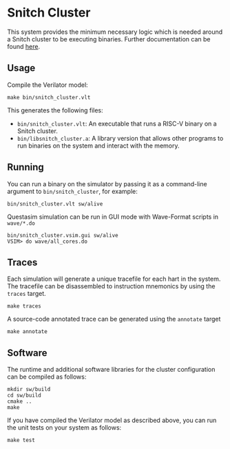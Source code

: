 # Snitch Cluster

This system provides the minimum necessary logic which is needed around a Snitch
cluster to be executing binaries. Further documentation can be found
[here](https://pulp-platform.github.io/snitch/ug/snitch_cluster/).

## Usage

Compile the Verilator model:

    make bin/snitch_cluster.vlt

This generates the following files:

- `bin/snitch_cluster.vlt`: An executable that runs a RISC-V binary on a Snitch
  cluster.
- `bin/libsnitch_cluster.a`: A library version that allows other programs to run
  binaries on the system and interact with the memory.

## Running

You can run a binary on the simulator by passing it as a command-line argument
to `bin/snitch_cluster`, for example:

    bin/snitch_cluster.vlt sw/alive

Questasim simulation can be run in GUI mode with Wave-Format scripts in `wave/*.do`

    bin/snitch_cluster.vsim.gui sw/alive
    VSIM> do wave/all_cores.do

## Traces

Each simulation will generate a unique tracefile for each hart in the system.
The tracefile can be disassembled to instruction mnemonics by using the `traces`
target.

    make traces

A source-code annotated trace can be generated using the `annotate` target

    make annotate

## Software

The runtime and additional software libraries for the cluster configuration can be compiled as follows:

    mkdir sw/build
    cd sw/build
    cmake ..
    make

If you have compiled the Verilator model as described above, you can run the unit tests on your system as follows:

    make test
